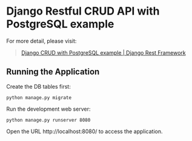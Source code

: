 # Django Restful CRUD API with PostgreSQL example

For more detail, please visit:
> [Django CRUD with PostgreSQL example | Django Rest Framework](https://bezkoder.com/django-postgresql-crud-rest-framework/)

## Running the Application

Create the DB tables first:
```
python manage.py migrate
```
Run the development web server:
```
python manage.py runserver 8080
```
Open the URL http://localhost:8080/ to access the application.